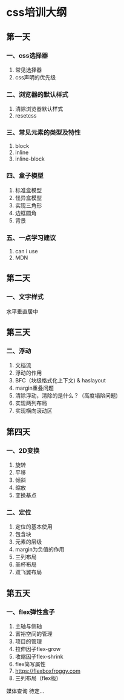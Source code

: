 # css培训大纲

## 第一天

### 一、css选择器

1. 常见选择器
2. css声明的优先级

### 二、浏览器的默认样式

1. 清除浏览器默认样式
2. resetcss

### 三、常见元素的类型及特性

1. block
2. inline
3. inline-block

### 四、盒子模型

1. 标准盒模型
2. 怪异盒模型
3. 实现三角形
4. 边框圆角
5. 背景

### 五、一点学习建议

1. can i use
2. MDN

## 第二天

### 一、文字样式

水平垂直居中

## 第三天

### 二、浮动

1. 文档流
2. 浮动的作用
3. BFC（块级格式化上下文) & haslayout
4. margin重叠问题
5. 清除浮动，清除的是什么？（高度塌陷问题)
6. 实现两列布局
7. 实现横向滚动区

## 第四天

### 一、2D变换

1. 旋转
2. 平移
3. 倾斜
4. 缩放
5. 变换基点

### 二、定位

1. 定位的基本使用
2. 包含块
3. 元素的层级
4. margin为负值的作用
5. 三列布局
6. 圣杯布局
7. 双飞翼布局

## 第五天

### 一、flex弹性盒子

1. 主轴与侧轴
2. 富裕空间的管理
3. 项目的管理
4. 拉伸因子flex-grow
5. 收缩因子flex-shrink
6. flex简写属性
7. https://flexboxfroggy.com
8. 三列布局（flex版)

媒体查询
待定...
